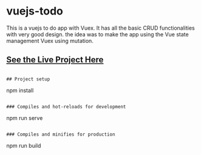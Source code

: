 # vuejs-todo



This is a vuejs to do app with Vuex. It has all the basic CRUD
functionalities with very good design. the idea was to make the app
using the Vue state management Vuex using mutation.


## [See the Live Project Here](https://l9k379430q.codesandbox.io/#/)
```

## Project setup
```
npm install
```

### Compiles and hot-reloads for development
```
npm run serve
```

### Compiles and minifies for production
```
npm run build
```
